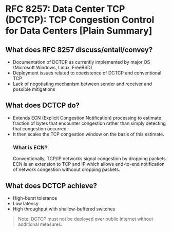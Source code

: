 # RFC 8257: Data Center TCP (DCTCP): TCP Congestion Control for Data Centers [Plain Summary]

## What does RFC 8257 discuss/entail/convey?
* Documentation of DCTCP as currently implemented by major OS (Microsoft Windows, Linux, FreeBSD)
* Deployment issues related to coexistence of DCTCP and conventional TCP
* Lack of negotiating mechanism between sender and receiver and possible mitigations

## What does DCTCP do?
* Extends ECN (Explicit Congestion Notification) processing to estimate fraction of bytes that encounter congestion rather than simply detecting that congestion occurred.
* It then scales the TCP congestion window on the basis of this estimate.
    ### What is ECN?
    Conventionally, TCP/IP networks signal congestion by dropping packets. ECN is an extension to TCP and IP which allows end-to-end notification of network congestion withoout dropping packets.


## What does DCTCP achieve?
* High-burst tolerance
* Low latency
* High throughput with shallow-buffered switches

> Note: DCTCP must not be deployed over public Internet without additional measures.






